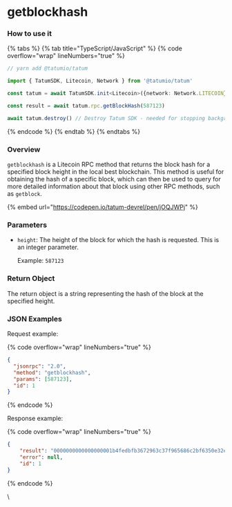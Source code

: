 # getblockhash

### How to use it

{% tabs %}
{% tab title="TypeScript/JavaScript" %}
{% code overflow="wrap" lineNumbers="true" %}
```typescript
// yarn add @tatumio/tatum

import { TatumSDK, Litecoin, Network } from '@tatumio/tatum'

const tatum = await TatumSDK.init<Litecoin>({network: Network.LITECOIN})

const result = await tatum.rpc.getBlockHash(587123)

await tatum.destroy() // Destroy Tatum SDK - needed for stopping background jobs
```
{% endcode %}
{% endtab %}
{% endtabs %}

### Overview

`getblockhash` is a Litecoin RPC method that returns the block hash for a specified block height in the local best blockchain. This method is useful for obtaining the hash of a specific block, which can then be used to query for more detailed information about that block using other RPC methods, such as `getblock`.

{% embed url="https://codepen.io/tatum-devrel/pen/jOQJWPj" %}

### Parameters

*   `height`: The height of the block for which the hash is requested. This is an integer parameter.

    Example: `587123`

### Return Object

The return object is a string representing the hash of the block at the specified height.

### JSON Examples

Request example:

{% code overflow="wrap" lineNumbers="true" %}
```json
{
  "jsonrpc": "2.0",
  "method": "getblockhash",
  "params": [587123],
  "id": 1
}
```
{% endcode %}

Response example:

{% code overflow="wrap" lineNumbers="true" %}
```json
{
    "result": "0000000000000000001b4fedbfb3672963c37f965686c2bf6350e32e77f9941f",
    "error": null,
    "id": 1
}
```
{% endcode %}

\
